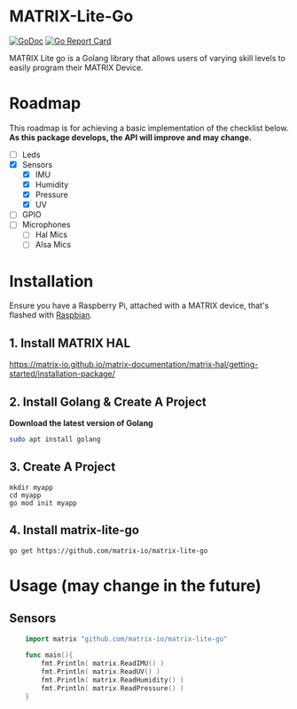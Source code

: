 # MATRIX-Lite-Go
[![GoDoc](https://godoc.org/github.com/Hermitter/fileman?status.svg)](https://godoc.org/github.com/matrix-io/matrix-lite-go)
[![Go Report Card](https://goreportcard.com/badge/github.com/matrix-io/matrix-lite-go)](https://goreportcard.com/report/github.com/matrix-io/matrix-lite-go)

MATRIX Lite go is a Golang library that allows users of varying skill levels to easily program their MATRIX Device.

# Roadmap
This roadmap is for achieving a basic implementation of the checklist below. **As this package develops, the API will improve and may change.**
- [ ] Leds
- [x] Sensors
  - [x] IMU
  - [x] Humidity
  - [x] Pressure
  - [x] UV
- [ ] GPIO
- [ ] Microphones
  - [ ] Hal Mics
  - [ ] Alsa Mics

# Installation
Ensure you have a Raspberry Pi, attached with a MATRIX device, that's flashed with [Raspbian](https://www.raspberrypi.org/downloads/raspbian/).

## 1. Install MATRIX HAL
https://matrix-io.github.io/matrix-documentation/matrix-hal/getting-started/installation-package/

## 2. Install Golang & Create A Project
**Download the latest version of Golang**
```bash
sudo apt install golang
```

## 3. Create A Project
```
mkdir myapp
cd myapp
go mod init myapp
```

## 4. Install matrix-lite-go
```
go get https://github.com/matrix-io/matrix-lite-go
```

# Usage (may change in the future)

## Sensors
```go
    import matrix "github.com/matrix-io/matrix-lite-go"
    
    func main(){
        fmt.Println( matrix.ReadIMU() )
        fmt.Println( matrix.ReadUV() )
        fmt.Println( matrix.ReadHumidity() )
        fmt.Println( matrix.ReadPressure() )
    }
```
